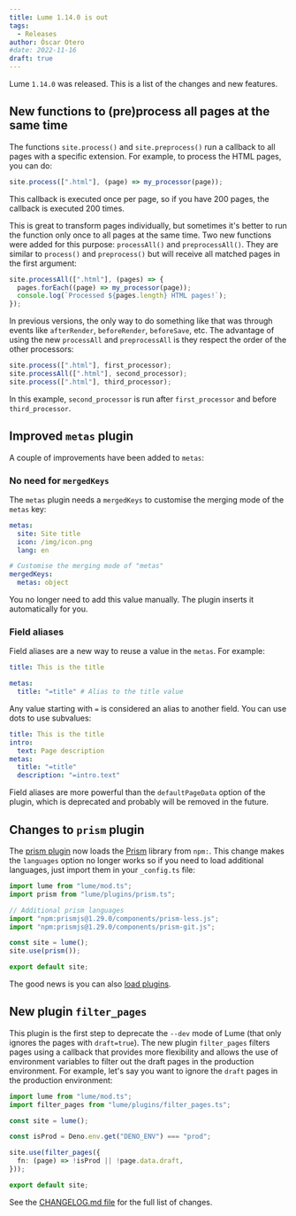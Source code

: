 ```yaml
---
title: Lume 1.14.0 is out
tags:
  - Releases
author: Óscar Otero
#date: 2022-11-16
draft: true
---
```


Lume `1.14.0` was released. This is a list of the changes and new features.

## New functions to (pre)process all pages at the same time

The functions `site.process()` and `site.preprocess()` run a callback to all
pages with a specific extension. For example, to process the HTML pages, you can
do:

```js
site.process([".html"], (page) => my_processor(page));
```

This callback is executed once per page, so if you have 200 pages, the callback
is executed 200 times.

This is great to transform pages individually, but sometimes it's better to run
the function only once to all pages at the same time. Two new functions were
added for this purpose: `processAll()` and `preprocessAll()`. They are similar
to `process()` and `preprocess()` but will receive all matched pages in the
first argument:

```js
site.processAll([".html"], (pages) => {
  pages.forEach((page) => my_processor(page));
  console.log(`Processed ${pages.length} HTML pages!`);
});
```

In previous versions, the only way to do something like that was through events
like `afterRender`, `beforeRender`, `beforeSave`, etc. The advantage of using
the new `processAll` and `preprocessAll` is they respect the order of the other
processors:

```js
site.process([".html"], first_processor);
site.processAll([".html"], second_processor);
site.process([".html"], third_processor);
```

In this example, `second_processor` is run after `first_processor` and before
`third_processor`.

## Improved `metas` plugin

A couple of improvements have been added to `metas`:

### No need for `mergedKeys`

The `metas` plugin needs a `mergedKeys` to customise the merging mode of the
`metas` key:

```yml
metas:
  site: Site title
  icon: /img/icon.png
  lang: en

# Customise the merging mode of "metas"
mergedKeys:
  metas: object
```

You no longer need to add this value manually. The plugin inserts it
automatically for you.

### Field aliases

Field aliases are a new way to reuse a value in the `metas`. For example:

```yml
title: This is the title

metas:
  title: "=title" # Alias to the title value
```

Any value starting with `=` is considered an alias to another field. You can use
dots to use subvalues:

```yml
title: This is the title
intro:
  text: Page description
metas:
  title: "=title"
  description: "=intro.text"
```

Field aliases are more powerful than the `defaultPageData` option of the plugin,
which is deprecated and probably will be removed in the future.

## Changes to `prism` plugin

The [prism plugin](https://lume.land/plugins/prism/) now loads the
[Prism](https://prismjs.com/) library from `npm:`. This change makes the
`languages` option no longer works so if you need to load additional languages,
just import them in your `_config.ts` file:

```ts
import lume from "lume/mod.ts";
import prism from "lume/plugins/prism.ts";

// Additional prism languages
import "npm:prismjs@1.29.0/components/prism-less.js";
import "npm:prismjs@1.29.0/components/prism-git.js";

const site = lume();
site.use(prism());

export default site;
```

The good news is you can also [load plugins](https://prismjs.com/#plugins).

## New plugin `filter_pages`

This plugin is the first step to deprecate the `--dev` mode of Lume (that only
ignores the pages with `draft=true`). The new plugin `filter_pages` filters
pages using a callback that provides more flexibility and allows the use of
environment variables to filter out the draft pages in the production
environment. For example, let's say you want to ignore the `draft` pages in the
production environment:

```ts
import lume from "lume/mod.ts";
import filter_pages from "lume/plugins/filter_pages.ts";

const site = lume();

const isProd = Deno.env.get("DENO_ENV") === "prod";

site.use(filter_pages({
  fn: (page) => !isProd || !page.data.draft,
}));

export default site;
```

See the
[CHANGELOG.md file](https://github.com/lumeland/lume/blob/v1.14.0/CHANGELOG.md)
for the full list of changes.
